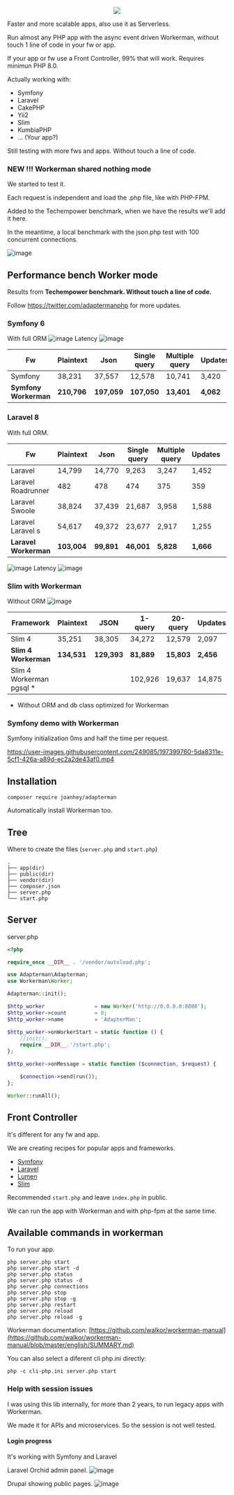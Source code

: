 <p align="center">
  <img src="https://user-images.githubusercontent.com/249085/200214022-c2c45753-368c-4e28-8415-2b3cadca9907.png" />
</p>
Faster and more scalable apps, also use it as Serverless.

Run almost any PHP app with the async event driven Workerman, without touch 1 line of code in your fw or app.

If your app or fw use a Front Controller, 99% that will work. Requires minimun PHP 8.0.

Actually working with:
- Symfony
- Laravel
- CakePHP
- Yii2
- Slim
- KumbiaPHP
- ... (Your app?)

Still testing with more fws and apps.
Without touch a line of code.

### NEW !!! Workerman shared nothing mode
We started to test it.

Each request is independent and load the .php file, like with PHP-FPM.

Added to the Techempower benchmark, when we have the results we'll add it here.

In the meantime, a local benchmark with the json.php test with 100 concurrent connections.

![image](https://user-images.githubusercontent.com/249085/208427435-96afab97-cccf-4e6e-9e13-52f6dddb00fb.png)



## Performance bench Worker mode
Results from **Techempower benchmark.
Without touch a line of code.**

Follow https://twitter.com/adaptermanphp for more updates.


### Symfony 6
With full ORM
![image](https://user-images.githubusercontent.com/249085/209320777-13d1cc25-f350-43a4-ba2f-4db0a92c7b7a.png)
Latency
![image](https://user-images.githubusercontent.com/249085/209321052-6dab2d0e-c630-48d8-a25c-5f1906f08b8f.png)


Fw | Plaintext | Json | Single query | Multiple query | Updates | Fortunes
 -- | --| -- | -- | -- | -- | -- 
Symfony | 38,231 | 37,557 | 12,578 | 10,741 | 3,420 | 10,741
**Symfony Workerman** | **210,796** | **197,059** | **107,050** | **13,401** | **4,062** | **71,092**

### Laravel 8
With full ORM.

 Fw | Plaintext | Json | Single query | Multiple query | Updates | Fortunes
 -- | --| -- | -- | -- | -- | -- 
Laravel | 14,799 | 14,770 | 9,263 | 3,247 | 1,452 | 8,354
Laravel Roadrunner | 482 | 478 | 474 | 375 | 359 | 472
Laravel Swoole | 38,824 | 37,439 | 21,687 | 3,958 | 1,588 | 16,035 
Laravel Laravel s | 54,617 | 49,372 | 23,677 | 2,917 | 1,255 | 16,696 
**Laravel Workerman** | **103,004** | **99,891** | **46,001** | **5,828** | **1,666** | **27,158** 

![image](https://user-images.githubusercontent.com/249085/200189417-06fa658b-92c3-4c6d-a6e4-1efb3446a513.png)
Latency
![image](https://user-images.githubusercontent.com/249085/200189427-99977bb7-5910-4d17-a47c-7242e8f95f8f.png)



### Slim with Workerman
Without ORM
![image](https://user-images.githubusercontent.com/249085/201919385-ad25e41b-9887-42b7-92c0-d524a5e6aeae.png)

Framework | Plaintext | JSON | 1-query | 20-query | Updates | Fortunes 
-- | -- | -- | -- | -- | -- | --
Slim 4   | 35,251 | 38,305 | 34,272 | 12,579 | 2,097 | 32,634  
**Slim 4 Workerman** | **134,531** | **129,393** | **81,889** | **15,803** | **2,456** | **73,212** 
Slim 4 Workerman pgsql * |   |   | 102,926 | 19,637 | 14,875 | 92,752 

* Without ORM and db class optimized for Workerman

### Symfony demo with Workerman
Symfony initialization 0ms and half the time per request.

https://user-images.githubusercontent.com/249085/197399760-5da8311e-5cf1-426a-a89d-ec2a2de43af0.mp4

## Installation
```
composer require joanhey/adapterman
```
Automatically install Workerman too.

## Tree
Where to create the files (`server.php` and `start.php`)

```
.
├── app(dir)
├── public(dir)
├── vendor(dir)
├── composer.json
├── server.php
└── start.php
```

## Server
server.php
```php
<?php

require_once __DIR__ . '/vendor/autoload.php';

use Adapterman\Adapterman;
use Workerman\Worker;

Adapterman::init();

$http_worker                = new Worker('http://0.0.0.0:8080');
$http_worker->count         = 8;
$http_worker->name          = 'AdapterMan';

$http_worker->onWorkerStart = static function () {
    //init();
    require __DIR__.'/start.php';
};

$http_worker->onMessage = static function ($connection, $request) {

    $connection->send(run());
};

Worker::runAll();

```
## Front Controller

It's different for any fw and app.

We are creating recipes for popular apps and frameworks.

- [Symfony](recipes/symfony.md)
- [Laravel](recipes/laravel.md)
- [Lumen](recipes/lumen.md)
- [Slim](recipes/slim.md)

Recommended `start.php` and leave `index.php` in public.

We can run the app with Workerman and with php-fpm at the same time.


## Available commands in workerman
To run your app.

```php server.php start  ```  
```php server.php start -d  ```  
```php server.php status  ```  
```php server.php status -d  ```  
```php server.php connections```  
```php server.php stop  ```  
```php server.php stop -g  ```  
```php server.php restart  ```  
```php server.php reload  ```  
```php server.php reload -g  ```

Workerman documentation:
[https://github.com/walkor/workerman-manual](https://github.com/walkor/workerman-manual/blob/master/english/SUMMARY.md)

You can also select a diferent cli php.ini directly:

```php -c cli-php.ini server.php start```

### Help with session issues
I was using this lib internally, for more than 2 years, to run legacy apps with Workerman.

We made it for APIs and microservices. So the session is not well tested.

#### Login progress
It's working with Symfony and Laravel

Laravel Orchid admin panel.
![image](https://user-images.githubusercontent.com/249085/197333441-74fff586-b984-492f-8cd1-58fb69774b1f.png)

Drupal showing public pages.
![image](https://user-images.githubusercontent.com/249085/197333512-0f840436-399f-4000-b9af-e6a05a7d30b2.png)

